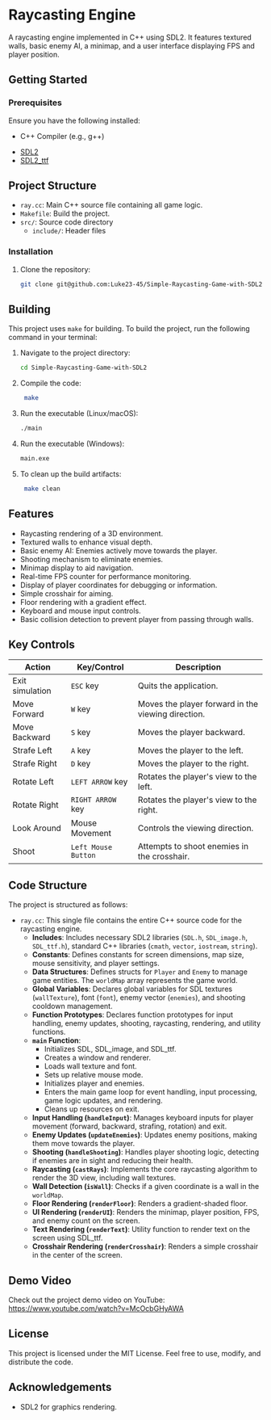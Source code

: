 # Raycasting Engine

A raycasting engine implemented in C++ using SDL2. It features textured walls, basic enemy AI, a minimap, and a user interface displaying FPS and player position.

## Getting Started

### Prerequisites
Ensure you have the following installed:
- C++ Compiler (e.g., g++)
*   [SDL2](https://www.libsdl.org/)
*   [SDL2_ttf](https://www.libsdl.org/projects/SDL_ttf/)


## Project Structure

*   `ray.cc`: Main C++ source file containing all game logic.
*   `Makefile`: Build the project.
*   `src/`: Source code directory
    *   `include/`: Header files 

### Installation
1. Clone the repository:
    ```bash
    git clone git@github.com:Luke23-45/Simple-Raycasting-Game-with-SDL2.git
    ```
## Building

This project uses `make` for building. To build the project, run the following command in your terminal:

1. Navigate to the project directory:
    ```bash
    cd Simple-Raycasting-Game-with-SDL2
    ```
3. Compile the code:
    ```bash
     make
    ```
4. Run the executable (Linux/macOS):
    ```bash
    ./main

    ```
5. Run the executable (Windows):
    ```bash
    main.exe
    ```
6. To clean up the build artifacts:
    ```bash
     make clean
    ```

## Features
- Raycasting rendering of a 3D environment.
- Textured walls to enhance visual depth.
- Basic enemy AI: Enemies actively move towards the player.
- Shooting mechanism to eliminate enemies.
- Minimap display to aid navigation.
- Real-time FPS counter for performance monitoring.
- Display of player coordinates for debugging or information.
- Simple crosshair for aiming.
- Floor rendering with a gradient effect.
- Keyboard and mouse input controls.
- Basic collision detection to prevent player from passing through walls.

## Key Controls

| Action            | Key/Control         | Description                                  |
| ----------------- | ------------------- | -------------------------------------------- |
| Exit simulation   | `ESC` key           | Quits the application.                       |
| Move Forward      | `W` key             | Moves the player forward in the viewing direction. |
| Move Backward     | `S` key             | Moves the player backward.                    |
| Strafe Left       | `A` key             | Moves the player to the left.                 |
| Strafe Right      | `D` key             | Moves the player to the right.                |
| Rotate Left       | `LEFT ARROW` key    | Rotates the player's view to the left.       |
| Rotate Right      | `RIGHT ARROW` key   | Rotates the player's view to the right.      |
| Look Around       | Mouse Movement      | Controls the viewing direction.              |
| Shoot             | `Left Mouse Button` | Attempts to shoot enemies in the crosshair.   |


## Code Structure
The project is structured as follows:

*   `ray.cc`: This single file contains the entire C++ source code for the raycasting engine.
    *   **Includes**: Includes necessary SDL2 libraries (`SDL.h`, `SDL_image.h`, `SDL_ttf.h`), standard C++ libraries (`cmath`, `vector`, `iostream`, `string`).
    *   **Constants**: Defines constants for screen dimensions, map size, mouse sensitivity, and player settings.
    *   **Data Structures**: Defines structs for `Player` and `Enemy` to manage game entities. The `worldMap` array represents the game world.
    *   **Global Variables**: Declares global variables for SDL textures (`wallTexture`), font (`font`), enemy vector (`enemies`), and shooting cooldown management.
    *   **Function Prototypes**: Declares function prototypes for input handling, enemy updates, shooting, raycasting, rendering, and utility functions.
    *   **`main` Function**:
        *   Initializes SDL, SDL_image, and SDL_ttf.
        *   Creates a window and renderer.
        *   Loads wall texture and font.
        *   Sets up relative mouse mode.
        *   Initializes player and enemies.
        *   Enters the main game loop for event handling, input processing, game logic updates, and rendering.
        *   Cleans up resources on exit.
    *   **Input Handling (`handleInput`)**: Manages keyboard inputs for player movement (forward, backward, strafing, rotation) and exit.
    *   **Enemy Updates (`updateEnemies`)**: Updates enemy positions, making them move towards the player.
    *   **Shooting (`handleShooting`)**: Handles player shooting logic, detecting if enemies are in sight and reducing their health.
    *   **Raycasting (`castRays`)**: Implements the core raycasting algorithm to render the 3D view, including wall textures.
    *   **Wall Detection (`isWall`)**: Checks if a given coordinate is a wall in the `worldMap`.
    *   **Floor Rendering (`renderFloor`)**: Renders a gradient-shaded floor.
    *   **UI Rendering (`renderUI`)**: Renders the minimap, player position, FPS, and enemy count on the screen.
    *   **Text Rendering (`renderText`)**: Utility function to render text on the screen using SDL_ttf.
    *   **Crosshair Rendering (`renderCrosshair`)**: Renders a simple crosshair in the center of the screen.


## Demo Video
Check out the project demo video on YouTube: https://www.youtube.com/watch?v=McOcbGHyAWA
## License

This project is licensed under the MIT License. Feel free to use, modify, and distribute the code.

## Acknowledgements

- SDL2 for graphics rendering.
